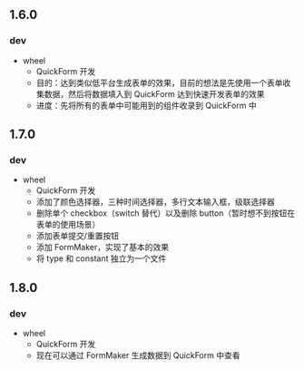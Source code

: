 ## 1.6.0
### dev
- wheel
  - QuickForm 开发
  - 目的：达到类似低平台生成表单的效果，目前的想法是先使用一个表单收集数据，然后将数据填入到 QuickForm 达到快速开发表单的效果
  - 进度：先将所有的表单中可能用到的组件收录到 QuickForm 中
## 1.7.0
### dev
- wheel
  - QuickForm 开发
  - 添加了颜色选择器，三种时间选择器，多行文本输入框，级联选择器
  - 删除单个 checkbox（switch 替代）以及删除 button（暂时想不到按钮在表单的使用场景）
  - 添加表单提交/重置按钮
  - 添加 FormMaker，实现了基本的效果
  - 将 type 和 constant 独立为一个文件

## 1.8.0
### dev
- wheel
  - QuickForm 开发
  - 现在可以通过 FormMaker 生成数据到 QuickForm 中查看
  